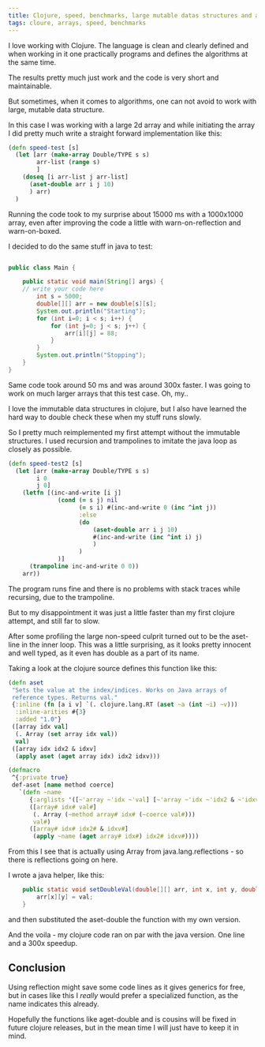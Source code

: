 ```yaml
---
title: Clojure, speed, benchmarks, large mutable datas structures and arrays
tags: cloure, arrays, speed, benchmarks
---
```


I love working with Clojure. The language is clean and clearly defined and when working in it one practically programs and defines the algorithms at the same time. 

The results pretty much just work and the code is very short and maintainable.

But sometimes, when it comes to algorithms, one can not avoid to work with large, mutable data structure.

In this case I was working with a large 2d array and while initiating the array I did pretty much write a straight forward implementation like this:

```clojure
(defn speed-test [s]
  (let [arr (make-array Double/TYPE s s)
        arr-list (range s)
        ]
    (doseq [i arr-list j arr-list]
      (aset-double arr i j 10)
      ) arr)
  ) 
```

Running the code took to my surprise about 15000 ms with a 1000x1000 array, even after improving the code a little with warn-on-reflection and warn-on-boxed.

I decided to do the same stuff in java to test:

```java

public class Main {

    public static void main(String[] args) {
	// write your code here
        int s = 5000;
        double[][] arr = new double[s][s];
        System.out.println("Starting");
        for (int i=0; i < s; i++) {
            for (int j=0; j < s; j++) {
                arr[i][j] = 88;
            }
        }
        System.out.println("Stopping");
    }
}

```

Same code took around 50 ms and was around 300x faster. I was going to work on much larger arrays that this test case. Oh, my.. 

I love the immutable data structures in clojure, but I also have learned the hard way to double check these when my stuff runs slowly.

So I pretty much reimplemented my first attempt without the immutable structures. I used recursion and trampolines to imitate the java loop as closely as possible.

```clojure
(defn speed-test2 [s]
  (let [arr (make-array Double/TYPE s s)
        i 0
        j 0]
    (letfn [(inc-and-write [i j]
              (cond (= s j) nil
                    (= s i) #(inc-and-write 0 (inc ^int j))
                    :else
                    (do 
                        (aset-double arr i j 10)
                        #(inc-and-write (inc ^int i) j)
                        )
                    )
              )]
      (trampoline inc-and-write 0 0))
    arr))
```

The program runs fine and there is no problems with stack traces while recursing, due to the trampoline.

But to my disappointment it was just a little faster than my first clojure attempt, and still far to slow.

After some profiling the large non-speed culprit turned out to be the aset-line in the inner loop. This was a little surprising, as it looks pretty innocent and well typed, as it even has double as a part of its name.

Taking a look at the clojure source defines this function like this:

 ```clojure
(defn aset
  "Sets the value at the index/indices. Works on Java arrays of
  reference types. Returns val."
  {:inline (fn [a i v] `(. clojure.lang.RT (aset ~a (int ~i) ~v)))
   :inline-arities #{3}
   :added "1.0"}
  ([array idx val]
   (. Array (set array idx val))
   val)
  ([array idx idx2 & idxv]
   (apply aset (aget array idx) idx2 idxv)))

(defmacro
  ^{:private true}
  def-aset [name method coerce]
    `(defn ~name
       {:arglists '([~'array ~'idx ~'val] [~'array ~'idx ~'idx2 & ~'idxv])}
       ([array# idx# val#]
        (. Array (~method array# idx# (~coerce val#)))
        val#)
       ([array# idx# idx2# & idxv#]
        (apply ~name (aget array# idx#) idx2# idxv#))))
 ```

From this I see that is actually using Array from java.lang.reflections - so there is reflections going on here.

I wrote a java helper, like this:

```java
    public static void setDoubleVal(double[][] arr, int x, int y, double val) {
        arr[x][y] = val;
    }
```
and then substituted the aset-double the function with my own version.

And the voila - my clojure code ran on par with the java version. One line and a 300x speedup.

## Conclusion

Using reflection might save some code lines as it gives generics for free, but in cases like this I *really* would prefer a specialized function, as the name indicates this already. 

Hopefully the functions like aget-double and is cousins will be fixed in future clojure releases, but in the mean time I will just have to keep it in mind.

